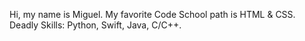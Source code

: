 Hi, my name is Miguel.
My favorite Code School path is HTML & CSS.
Deadly Skills: Python, Swift, Java, C/C++.


